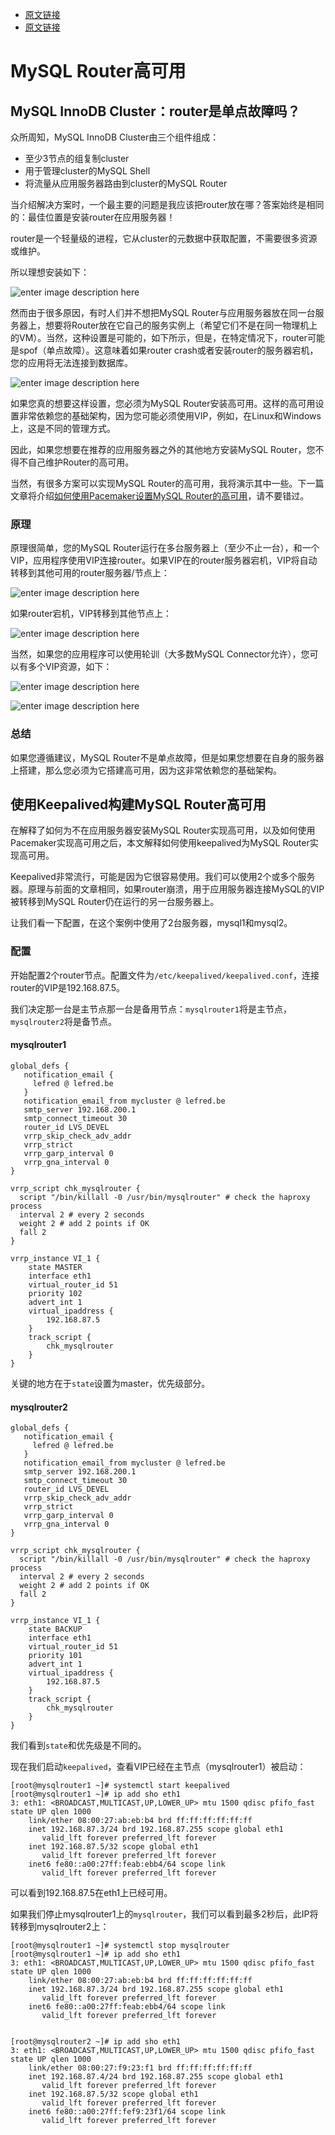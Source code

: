- [原文链接](https://lefred.be/content/mysql-innodb-cluster-is-the-router-a-single-point-of-failure/)
- [原文链接](https://lefred.be/content/mysql-router-ha-with-keepalived/)


# MySQL Router高可用
## MySQL InnoDB Cluster：router是单点故障吗？
众所周知，MySQL InnoDB Cluster由三个组件组成：
- 至少3节点的组复制cluster
- 用于管理cluster的MySQL Shell
- 将流量从应用服务器路由到cluster的MySQL Router

当介绍解决方案时，一个最主要的问题是我应该把router放在哪？答案始终是相同的：最佳位置是安装router在应用服务器！

router是一个轻量级的进程，它从cluster的元数据中获取配置，不需要很多资源或维护。

所以理想安装如下：

![enter image description here](https://lefred.be/wp-content/uploads/2018/07/spof01.png)

然而由于很多原因，有时人们并不想把MySQL Router与应用服务器放在同一台服务器上，想要将Router放在它自己的服务实例上（希望它们不是在同一物理机上的VM）。当然，这种设置是可能的，如下所示，但是，在特定情况下，router可能是spof（单点故障）。这意味着如果router crash或者安装router的服务器宕机，您的应用将无法连接到数据库。

![enter image description here](https://lefred.be/wp-content/uploads/2018/07/spof02.png)

如果您真的想要这样设置，您必须为MySQL Router安装高可用。这样的高可用设置非常依赖您的基础架构，因为您可能必须使用VIP，例如，在Linux和Windows上，这是不同的管理方式。

因此，如果您想要在推荐的应用服务器之外的其他地方安装MySQL Router，您不得不自己维护Router的高可用。

当然，有很多方案可以实现MySQL Router的高可用，我将演示其中一些。下一篇文章将介绍[如何使用Pacemaker设置MySQL Router的高可用](https://lefred.be/content/mysql-router-ha-with-pacemaker/)，请不要错过。

### 原理
原理很简单，您的MySQL Router运行在多台服务器上（至少不止一台），和一个VIP，应用程序使用VIP连接router。如果VIP在的router服务器宕机，VIP将自动转移到其他可用的router服务器/节点上：

![enter image description here](https://lefred.be/wp-content/uploads/2018/07/vip01.png)

如果router宕机，VIP转移到其他节点上：

![enter image description here](https://lefred.be/wp-content/uploads/2018/07/vip02.png)

当然，如果您的应用程序可以使用轮训（大多数MySQL Connector允许），您可以有多个VIP资源，如下：

![enter image description here](https://lefred.be/wp-content/uploads/2018/07/vip03.png)

![enter image description here](https://lefred.be/wp-content/uploads/2018/07/vip04.png)

### 总结
如果您遵循建议，MySQL Router不是单点故障，但是如果您想要在自身的服务器上搭建，那么您必须为它搭建高可用，因为这非常依赖您的基础架构。

## 使用Keepalived构建MySQL Router高可用
在解释了如何为不在应用服务器安装MySQL Router实现高可用，以及如何使用Pacemaker实现高可用之后，本文解释如何使用keepalived为MySQL Router实现高可用。

Keepalived非常流行，可能是因为它很容易使用。我们可以使用2个或多个服务器。原理与前面的文章相同，如果router崩溃，用于应用服务器连接MySQL的VIP被转移到MySQL Router仍在运行的另一台服务器上。

让我们看一下配置，在这个案例中使用了2台服务器，mysql1和mysql2。

### 配置
开始配置2个router节点。配置文件为`/etc/keepalived/keepalived.conf`，连接router的VIP是192.168.87.5。

我们决定那一台是主节点那一台是备用节点：`mysqlrouter1`将是主节点，`mysqlrouter2`将是备节点。

#### mysqlrouter1
```
global_defs {
   notification_email {
     lefred @ lefred.be
   }
   notification_email_from mycluster @ lefred.be 
   smtp_server 192.168.200.1
   smtp_connect_timeout 30
   router_id LVS_DEVEL
   vrrp_skip_check_adv_addr
   vrrp_strict
   vrrp_garp_interval 0
   vrrp_gna_interval 0
}

vrrp_script chk_mysqlrouter {
  script "/bin/killall -0 /usr/bin/mysqlrouter" # check the haproxy process
  interval 2 # every 2 seconds
  weight 2 # add 2 points if OK
  fall 2
}

vrrp_instance VI_1 {
    state MASTER
    interface eth1
    virtual_router_id 51
    priority 102
    advert_int 1
    virtual_ipaddress {
        192.168.87.5
    }
    track_script {
        chk_mysqlrouter
    }
}
```
关键的地方在于`state`设置为master，优先级部分。

#### mysqlrouter2
```
global_defs {
   notification_email {
     lefred @ lefred.be
   }
   notification_email_from mycluster @ lefred.be 
   smtp_server 192.168.200.1
   smtp_connect_timeout 30
   router_id LVS_DEVEL
   vrrp_skip_check_adv_addr
   vrrp_strict
   vrrp_garp_interval 0
   vrrp_gna_interval 0
}

vrrp_script chk_mysqlrouter {
  script "/bin/killall -0 /usr/bin/mysqlrouter" # check the haproxy process
  interval 2 # every 2 seconds
  weight 2 # add 2 points if OK
  fall 2
}

vrrp_instance VI_1 {
    state BACKUP
    interface eth1
    virtual_router_id 51
    priority 101
    advert_int 1
    virtual_ipaddress {
        192.168.87.5
    }
    track_script {
        chk_mysqlrouter
    }
}
```
我们看到`state`和优先级是不同的。

现在我们启动`keepalived`，查看VIP已经在主节点（mysqlrouter1）被启动：
```
[root@mysqlrouter1 ~]# systemctl start keepalived
[root@mysqlrouter1 ~]# ip add sho eth1
3: eth1: <BROADCAST,MULTICAST,UP,LOWER_UP> mtu 1500 qdisc pfifo_fast state UP qlen 1000
    link/ether 08:00:27:ab:eb:b4 brd ff:ff:ff:ff:ff:ff
    inet 192.168.87.3/24 brd 192.168.87.255 scope global eth1
       valid_lft forever preferred_lft forever
    inet 192.168.87.5/32 scope global eth1
       valid_lft forever preferred_lft forever
    inet6 fe80::a00:27ff:feab:ebb4/64 scope link 
       valid_lft forever preferred_lft forever
```

可以看到192.168.87.5在eth1上已经可用。

如果我们停止mysqlrouter1上的`mysqlrouter`，我们可以看到最多2秒后，此IP将转移到mysqlrouter2上：
```
[root@mysqlrouter1 ~]# systemctl stop mysqlrouter
[root@mysqlrouter1 ~]# ip add sho eth1
3: eth1: <BROADCAST,MULTICAST,UP,LOWER_UP> mtu 1500 qdisc pfifo_fast state UP qlen 1000
    link/ether 08:00:27:ab:eb:b4 brd ff:ff:ff:ff:ff:ff
    inet 192.168.87.3/24 brd 192.168.87.255 scope global eth1
       valid_lft forever preferred_lft forever
    inet6 fe80::a00:27ff:feab:ebb4/64 scope link 
       valid_lft forever preferred_lft forever


[root@mysqlrouter2 ~]# ip add sho eth1
3: eth1: <BROADCAST,MULTICAST,UP,LOWER_UP> mtu 1500 qdisc pfifo_fast state UP qlen 1000
    link/ether 08:00:27:f9:23:f1 brd ff:ff:ff:ff:ff:ff
    inet 192.168.87.4/24 brd 192.168.87.255 scope global eth1
       valid_lft forever preferred_lft forever
    inet 192.168.87.5/32 scope global eth1
       valid_lft forever preferred_lft forever
    inet6 fe80::a00:27ff:fef9:23f1/64 scope link 
       valid_lft forever preferred_lft forever
```


